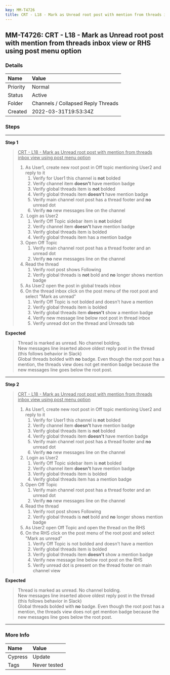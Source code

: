 ```yaml
---
key: MM-T4726
title: CRT - L18 - Mark as Unread root post with mention from threads inbox view or RHS using post menu option
---
```


## MM-T4726: CRT - L18 - Mark as Unread root post with mention from threads inbox view or RHS using post menu option

### Details

| Name     | Value                              |
| :------- | :--------------------------------- |
| Priority | Normal                             |
| Status   | Active                             |
| Folder   | Channels / Collapsed Reply Threads |
| Created  | 2022-03-31T19:53:34Z               |

### Steps

<hr/>

**Step 1**

> <article><u>CRT - L18 - Mark as Unread root post with mention from threads inbox view using post menu option</u><ol><li>As User1, create new root post in Off topic mentioning User2 and reply to it <ol><li>Verify for User1 this channel is <strong>not</strong> bolded</li><li>Verify channel item <strong>doesn't</strong> have mention badge</li><li>Verify global threads item is <strong>not</strong> bolded</li><li>Verify global threads item <strong>doesn't</strong> have mention badge</li><li>Verify main channel root post has a thread footer and <strong>no</strong> unread dot</li><li>Verify <strong>no</strong> new messages line on the channel</li></ol></li><li> Login as User2 <ol><li>Verify Off Topic sidebar item is <strong>not</strong> bolded</li><li>Verify channel item <strong>doesn't</strong> have mention badge</li><li>Verify global threads item is bolded</li><li>Verify global threads item has a mention badge</li></ol></li><li>Open Off Topic<ol><li>Verify main channel root post has a thread footer and an unread dot</li><li>Verify <strong>no</strong> new messages line on the channel</li></ol></li><li>Read the thread<ol><li>Verify root post shows Following</li><li>Verify global threads is <strong>not</strong> bold and <strong>no</strong> longer shows mention badge</li></ol></li><li>As User2 open the post in global treads inbox</li><li>On the thread inbox click on the post menu of the root post and select "Mark as unread"  <ol><li>Verify Off Topic is not bolded and doesn't have a mention</li><li>Verify global threads item is bolded</li><li>Verify global threads item <strong>doesn't</strong> show a mention badge </li><li>Verify new message line below root post in thread inbox</li><li>Verify unread dot on the thread and Unreads tab</li></ol></li></ol></article>

**Expected**

> <article>Thread is marked as unread. No channel bolding.<br />New messages line inserted above oldest reply post in the thread (this follows behavior in Slack)<br />Global threads bolded with <strong>no</strong> badge. Even though the root post has a mention, the threads view does not get mention badge because the new messages line goes below the root post.</article>

<hr/>

**Step 2**

> <article><u>CRT - L18 - Mark as Unread root post with mention from threads inbox view using post menu option</u><ol><li>As User1, create new root post in Off topic mentioning User2 and reply to it <ol><li>Verify for User1 this channel is <strong>not</strong> bolded</li><li>Verify channel item <strong>doesn't</strong> have mention badge</li><li>Verify global threads item is <strong>not</strong> bolded</li><li>Verify global threads item <strong>doesn't</strong> have mention badge</li><li>Verify main channel root post has a thread footer and <strong>no</strong> unread dot</li><li>Verify <strong>no</strong> new messages line on the channel</li></ol></li><li> Login as User2 <ol><li>Verify Off Topic sidebar item is <strong>not</strong> bolded</li><li>Verify channel item <strong>doesn't</strong> have mention badge</li><li>Verify global threads item is bolded</li><li>Verify global threads item has a mention badge</li></ol></li><li>Open Off Topic<ol><li>Verify main channel root post has a thread footer and an unread dot</li><li>Verify <strong>no</strong> new messages line on the channel</li></ol></li><li>Read the thread<ol><li>Verify root post shows Following</li><li>Verify global threads is <strong>not</strong> bold and <strong>no</strong> longer shows mention badge</li></ol></li><li>As User2 open Off Topic and open the thread on the RHS</li><li>On the RHS click on the post menu of the root post and select "Mark as unread" <ol><li>Verify Off Topic is not bolded and doesn't have a mention</li><li>Verify global threads item is bolded</li><li>Verify global threads item <strong>doesn't</strong> show a mention badge </li><li>Verify new message line below root post on the RHS</li><li>Verify unread dot is present on the thread footer on main channel view</li></ol></li></ol></article>

**Expected**

> <article>Thread is marked as unread. No channel bolding.<br />New messages line inserted above oldest reply post in the thread (this follows behavior in Slack)<br />Global threads bolded with <strong>no</strong> badge. Even though the root post has a mention, the threads view does not get mention badge because the new messages line goes below the root post.</article>

<hr/>

### More Info

| Name    | Value        |
| :------ | :----------- |
| Cypress | Update       |
| Tags    | Never tested |
